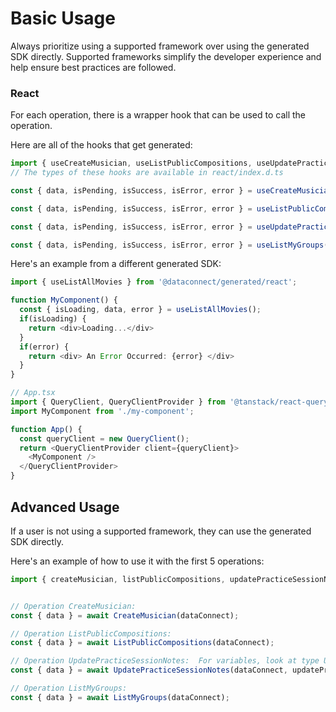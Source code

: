 # Basic Usage

Always prioritize using a supported framework over using the generated SDK
directly. Supported frameworks simplify the developer experience and help ensure
best practices are followed.




### React
For each operation, there is a wrapper hook that can be used to call the operation.

Here are all of the hooks that get generated:
```ts
import { useCreateMusician, useListPublicCompositions, useUpdatePracticeSessionNotes, useListMyGroups } from '@dataconnect/generated/react';
// The types of these hooks are available in react/index.d.ts

const { data, isPending, isSuccess, isError, error } = useCreateMusician();

const { data, isPending, isSuccess, isError, error } = useListPublicCompositions();

const { data, isPending, isSuccess, isError, error } = useUpdatePracticeSessionNotes(updatePracticeSessionNotesVars);

const { data, isPending, isSuccess, isError, error } = useListMyGroups();

```

Here's an example from a different generated SDK:

```ts
import { useListAllMovies } from '@dataconnect/generated/react';

function MyComponent() {
  const { isLoading, data, error } = useListAllMovies();
  if(isLoading) {
    return <div>Loading...</div>
  }
  if(error) {
    return <div> An Error Occurred: {error} </div>
  }
}

// App.tsx
import { QueryClient, QueryClientProvider } from '@tanstack/react-query';
import MyComponent from './my-component';

function App() {
  const queryClient = new QueryClient();
  return <QueryClientProvider client={queryClient}>
    <MyComponent />
  </QueryClientProvider>
}
```



## Advanced Usage
If a user is not using a supported framework, they can use the generated SDK directly.

Here's an example of how to use it with the first 5 operations:

```js
import { createMusician, listPublicCompositions, updatePracticeSessionNotes, listMyGroups } from '@dataconnect/generated';


// Operation CreateMusician: 
const { data } = await CreateMusician(dataConnect);

// Operation ListPublicCompositions: 
const { data } = await ListPublicCompositions(dataConnect);

// Operation UpdatePracticeSessionNotes:  For variables, look at type UpdatePracticeSessionNotesVars in ../index.d.ts
const { data } = await UpdatePracticeSessionNotes(dataConnect, updatePracticeSessionNotesVars);

// Operation ListMyGroups: 
const { data } = await ListMyGroups(dataConnect);


```